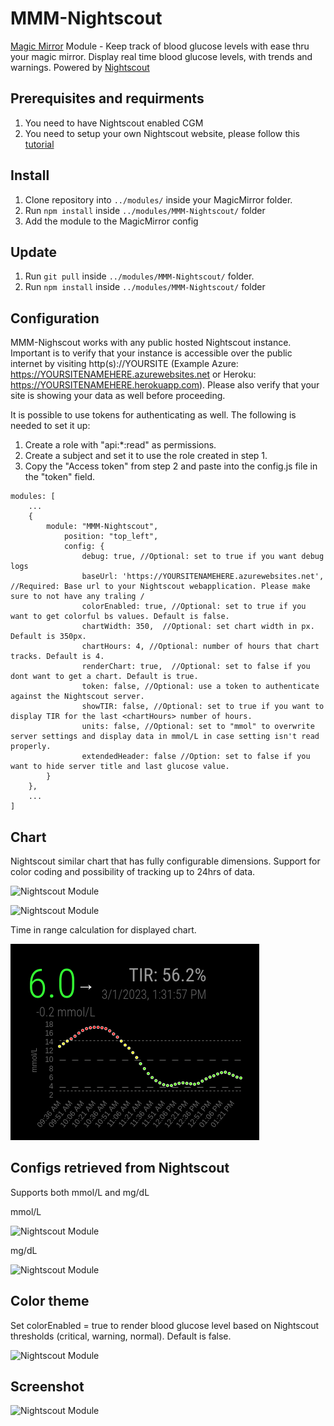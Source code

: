 # MMM-Nightscout
[Magic Mirror](https://magicmirror.builders/) Module - Keep track of blood glucose levels with ease thru your magic mirror. Display real time blood glucose levels, with trends and warnings. Powered by [Nightscout](http://www.nightscout.info/)

## Prerequisites and requirments
1. You need to have Nightscout enabled CGM 
2. You need to setup your own Nightscout website, please follow this [tutorial](http://www.nightscout.info/wiki/welcome)

## Install
1. Clone repository into ``../modules/`` inside your MagicMirror folder.
2. Run ``npm install`` inside ``../modules/MMM-Nightscout/`` folder
3. Add the module to the MagicMirror config

## Update
1. Run ``git pull`` inside ``../modules/MMM-Nightscout/`` folder.
2. Run ``npm install`` inside ``../modules/MMM-Nightscout/`` folder

## Configuration
MMM-Nighscout works with any public hosted Nightscout instance. Important is to verify that your instance is accessible over the public internet by visiting http(s)://YOURSITE (Example Azure: https://YOURSITENAMEHERE.azurewebsites.net or Heroku: https://YOURSITENAMEHERE.herokuapp.com). Please also verify that your site is showing your data as well before proceeding.


It is possible to use tokens for authenticating as well. The following is needed to set it up:
1. Create a role with "api:*:read" as permissions.
2. Create a subject and set it to use the role created in step 1.
3. Copy the "Access token" from step 2 and paste into the config.js file in the "token" field.
```
modules: [
    ...
    {
        module: "MMM-Nightscout",
            position: "top_left",
            config: {
                debug: true, //Optional: set to true if you want debug logs
                baseUrl: 'https://YOURSITENAMEHERE.azurewebsites.net', //Required: Base url to your Nightscout webapplication. Please make sure to not have any traling /
                colorEnabled: true, //Optional: set to true if you want to get colorful bs values. Default is false.
                chartWidth: 350,  //Optional: set chart width in px. Default is 350px.
                chartHours: 4, //Optional: number of hours that chart tracks. Default is 4. 
                renderChart: true,  //Optional: set to false if you dont want to get a chart. Default is true.
                token: false, //Optional: use a token to authenticate against the Nightscout server.
                showTIR: false, //Optional: set to true if you want to display TIR for the last <chartHours> number of hours.
                units: false, //Optional: set to "mmol" to overwrite server settings and display data in mmol/L in case setting isn't read properly.
                extendedHeader: false //Option: set to false if you want to hide server title and last glucose value.
        }
    },
    ...
]
```

## Chart
Nightscout similar chart that has fully configurable dimensions. Support for color coding and possibility of tracking up to 24hrs of data.

![Nightscout Module](docs/screenshot-4.PNG)

![Nightscout Module](docs/screenshot-5.PNG)

Time in range calculation for displayed chart.

![Nightscout Module](docs/time_in_range.png)

## Configs retrieved from Nightscout
Supports both mmol/L and mg/dL

mmol/L

![Nightscout Module](docs/screenshot.PNG)

mg/dL

![Nightscout Module](docs/screenshot-2.PNG)

## Color theme
Set colorEnabled = true to render blood glucose level based on Nightscout thresholds (critical, warning, normal). Default is false. 

![Nightscout Module](docs/screenshot-3.PNG)


## Screenshot

![Nightscout Module](docs/screenshot.PNG)
